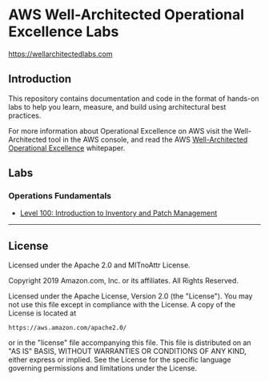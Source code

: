 # AWS Well-Architected Operational Excellence Labs
https://wellarchitectedlabs.com 

## Introduction

This repository contains documentation and code in the format of hands-on labs to help you learn, measure, and build using architectural best practices.

For more information about Operational Excellence on AWS visit the Well-Architected tool in the AWS console, and read the AWS [Well-Architected Operational Excellence](https://d1.awsstatic.com/whitepapers/architecture/AWS-Operational-Excellence-Pillar.pdf) whitepaper.

## Labs

### Operations Fundamentals
- [Level 100: Introduction to Inventory and Patch Management](100_Inventory_and_Patch_Mgmt/README.md)

***

## License
Licensed under the Apache 2.0 and MITnoAttr License. 

Copyright 2019 Amazon.com, Inc. or its affiliates. All Rights Reserved.

Licensed under the Apache License, Version 2.0 (the "License"). You may not use this file except in compliance with the License. A copy of the License is located at

    https://aws.amazon.com/apache2.0/

or in the "license" file accompanying this file. This file is distributed on an "AS IS" BASIS, WITHOUT WARRANTIES OR CONDITIONS OF ANY KIND, either express or implied. See the License for the specific language governing permissions and limitations under the License.
